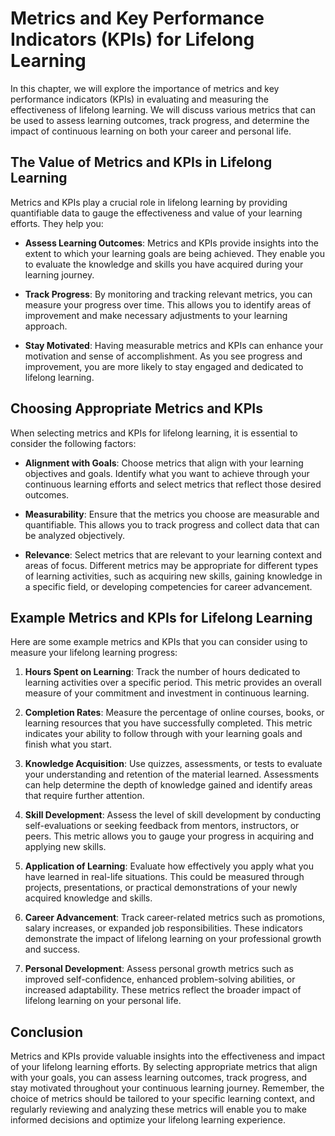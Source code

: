 Metrics and Key Performance Indicators (KPIs) for Lifelong Learning
==============================================================================

In this chapter, we will explore the importance of metrics and key performance indicators (KPIs) in evaluating and measuring the effectiveness of lifelong learning. We will discuss various metrics that can be used to assess learning outcomes, track progress, and determine the impact of continuous learning on both your career and personal life.

The Value of Metrics and KPIs in Lifelong Learning
--------------------------------------------------

Metrics and KPIs play a crucial role in lifelong learning by providing quantifiable data to gauge the effectiveness and value of your learning efforts. They help you:

* **Assess Learning Outcomes**: Metrics and KPIs provide insights into the extent to which your learning goals are being achieved. They enable you to evaluate the knowledge and skills you have acquired during your learning journey.

* **Track Progress**: By monitoring and tracking relevant metrics, you can measure your progress over time. This allows you to identify areas of improvement and make necessary adjustments to your learning approach.

* **Stay Motivated**: Having measurable metrics and KPIs can enhance your motivation and sense of accomplishment. As you see progress and improvement, you are more likely to stay engaged and dedicated to lifelong learning.

Choosing Appropriate Metrics and KPIs
-------------------------------------

When selecting metrics and KPIs for lifelong learning, it is essential to consider the following factors:

* **Alignment with Goals**: Choose metrics that align with your learning objectives and goals. Identify what you want to achieve through your continuous learning efforts and select metrics that reflect those desired outcomes.

* **Measurability**: Ensure that the metrics you choose are measurable and quantifiable. This allows you to track progress and collect data that can be analyzed objectively.

* **Relevance**: Select metrics that are relevant to your learning context and areas of focus. Different metrics may be appropriate for different types of learning activities, such as acquiring new skills, gaining knowledge in a specific field, or developing competencies for career advancement.

Example Metrics and KPIs for Lifelong Learning
----------------------------------------------

Here are some example metrics and KPIs that you can consider using to measure your lifelong learning progress:

1. **Hours Spent on Learning**: Track the number of hours dedicated to learning activities over a specific period. This metric provides an overall measure of your commitment and investment in continuous learning.

2. **Completion Rates**: Measure the percentage of online courses, books, or learning resources that you have successfully completed. This metric indicates your ability to follow through with your learning goals and finish what you start.

3. **Knowledge Acquisition**: Use quizzes, assessments, or tests to evaluate your understanding and retention of the material learned. Assessments can help determine the depth of knowledge gained and identify areas that require further attention.

4. **Skill Development**: Assess the level of skill development by conducting self-evaluations or seeking feedback from mentors, instructors, or peers. This metric allows you to gauge your progress in acquiring and applying new skills.

5. **Application of Learning**: Evaluate how effectively you apply what you have learned in real-life situations. This could be measured through projects, presentations, or practical demonstrations of your newly acquired knowledge and skills.

6. **Career Advancement**: Track career-related metrics such as promotions, salary increases, or expanded job responsibilities. These indicators demonstrate the impact of lifelong learning on your professional growth and success.

7. **Personal Development**: Assess personal growth metrics such as improved self-confidence, enhanced problem-solving abilities, or increased adaptability. These metrics reflect the broader impact of lifelong learning on your personal life.

Conclusion
----------

Metrics and KPIs provide valuable insights into the effectiveness and impact of your lifelong learning efforts. By selecting appropriate metrics that align with your goals, you can assess learning outcomes, track progress, and stay motivated throughout your continuous learning journey. Remember, the choice of metrics should be tailored to your specific learning context, and regularly reviewing and analyzing these metrics will enable you to make informed decisions and optimize your lifelong learning experience.
